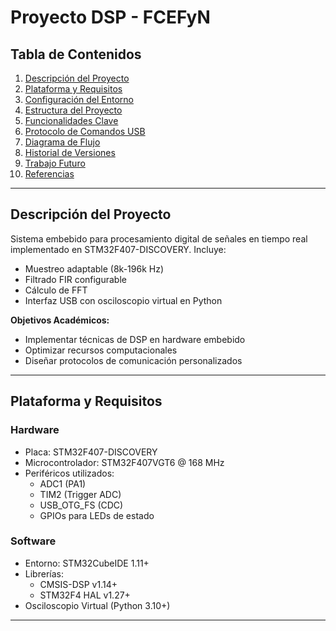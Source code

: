 # Proyecto DSP - FCEFyN

## Tabla de Contenidos
1. [Descripción del Proyecto](#descripción-del-proyecto)
2. [Plataforma y Requisitos](#plataforma-y-requisitos)
3. [Configuración del Entorno](#configuración-del-entorno)
4. [Estructura del Proyecto](#estructura-del-proyecto)
5. [Funcionalidades Clave](#funcionalidades-clave)
6. [Protocolo de Comandos USB](#protocolo-de-comandos-usb)
7. [Diagrama de Flujo](#diagrama-de-flujo)
8. [Historial de Versiones](#historial-de-versiones)
9. [Trabajo Futuro](#trabajo-futuro)
10. [Referencias](#referencias)

---

## Descripción del Proyecto
Sistema embebido para procesamiento digital de señales en tiempo real implementado en STM32F407-DISCOVERY. Incluye:
- Muestreo adaptable (8k-196k Hz)
- Filtrado FIR configurable
- Cálculo de FFT
- Interfaz USB con osciloscopio virtual en Python

**Objetivos Académicos:**
- Implementar técnicas de DSP en hardware embebido
- Optimizar recursos computacionales
- Diseñar protocolos de comunicación personalizados

---

## Plataforma y Requisitos
### Hardware
- Placa: STM32F407-DISCOVERY
- Microcontrolador: STM32F407VGT6 @ 168 MHz
- Periféricos utilizados:
  - ADC1 (PA1)
  - TIM2 (Trigger ADC)
  - USB_OTG_FS (CDC)
  - GPIOs para LEDs de estado

### Software
- Entorno: STM32CubeIDE 1.11+
- Librerías:
  - CMSIS-DSP v1.14+
  - STM32F4 HAL v1.27+
- Osciloscopio Virtual (Python 3.10+)

---
